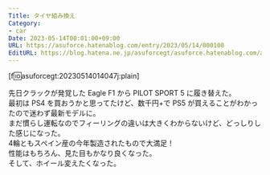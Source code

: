 ```yaml
---
Title: タイヤ組み換え
Category:
- car
Date: 2023-05-14T00:01:00+09:00
URL: https://asuforce.hatenablog.com/entry/2023/05/14/000100
EditURL: https://blog.hatena.ne.jp/asuforcegt/asuforce.hatenablog.com/atom/entry/4207575160648649697
---
```


[f:id:asuforcegt:20230514014047j:plain]

先日クラックが発覚した Eagle F1 から PILOT SPORT 5 に履き替えた。  
最初は PS4 を買おうかと思ってたけど、数千円+で PS5 が買えることがわかったので迷わず最新モデルに。  
まだ慣らし運転なのでフィーリングの違いは大きくわからないけど、どっしりした感じになった。  
4輪ともスペイン産の今年製造されたもので大満足！  
性能はもちろん、見た目もかなり良くなった。  
そして、ホイール変えたくなった。
